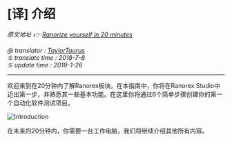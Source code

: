 # [译] 介绍

*原文地址 👉 [Ranorize yourself in 20 minutes][0]*

*@ translator : [TaylorTaurus](https://github.com/taylortaurus)*    
*♋ translate time : 2018-7-8*    
*♋ update time : 2019-1-26*  

---

欢迎来到在20分钟内了解Ranorex板块。在本指南中，你将在Ranorex Studio中迈出第一步，并熟悉其一些基本功能。在这里你将通过6个简单步骤创建你的第一个自动化软件测试项目。

![Introduction](https://gitee.com/taylortaurus/RX_UserGuide_GitBook_Picbed/raw/master/Ranorizeyourselfin20minutes/A1010-0000010.png)

在未来的20分钟内，你需要一台工作电脑，我们将继续介绍其他所有内容。

[0]: https://www.ranorex.com/help/latest/ranorex-studio-fundamentals/ranorex-studio-fundamentals/introduction/

